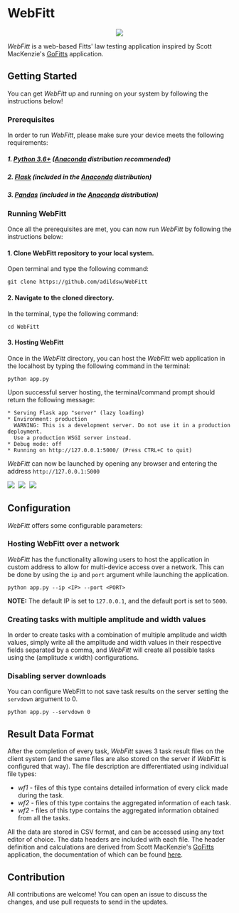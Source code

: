 # WebFitt

<p align="center">
  <img src="https://github.com/adildsw/WebFitt/blob/main/web/assets/banner_alt_zoomed.png" />
</p>

_WebFitt_ is a web-based Fitts' law testing application inspired by Scott MacKenzie's [GoFitts](http://www.yorku.ca/mack/FittsLawSoftware/) application.

## Getting Started
You can get _WebFitt_ up and running on your system by following the instructions below!

### Prerequisites
In order to run _WebFitt_, please make sure your device meets the following requirements:

##### 1. **[Python 3.6+](https://www.python.org/downloads/)** ([Anaconda](https://www.anaconda.com/products/individual) distribution recommended)
##### 2. **[Flask](https://pypi.org/project/Flask/)** (included in the [Anaconda](https://www.anaconda.com/products/individual) distribution)
##### 3. **[Pandas](https://pypi.org/project/pandas/)** (included in the [Anaconda](https://www.anaconda.com/products/individual) distribution)

### Running WebFitt
Once all the prerequisites are met, you can now run _WebFitt_ by following the instructions below:

#### 1. Clone WebFitt repository to your local system.
Open terminal and type the following command:
```
git clone https://github.com/adildsw/WebFitt
```

#### 2. Navigate to the cloned directory.
In the terminal, type the following command:
```
cd WebFitt
```

#### 3. Hosting WebFitt
Once in the _WebFitt_ directory, you can host the _WebFitt_ web application in the localhost by typing the following command in the terminal:
```
python app.py
```
Upon successful server hosting, the terminal/command prompt should return the following message:
```
* Serving Flask app "server" (lazy loading)
* Environment: production
  WARNING: This is a development server. Do not use it in a production deployment.
  Use a production WSGI server instead.
* Debug mode: off
* Running on http://127.0.0.1:5000/ (Press CTRL+C to quit)
```
_WebFitt_ can now be launched by opening any browser and entering the address `http://127.0.0.1:5000`

<!-- ![WebFitt Main Menu Screenshot](https://github.com/adildsw/WebFitt/blob/main/web/assets/screenshot_main.png)
![WebFitt Task Screenshot](https://github.com/adildsw/WebFitt/blob/main/web/assets/screenshot_task.png)
![WebFitt Result Screenshot](https://github.com/adildsw/WebFitt/blob/main/web/assets/screenshot_result.png) -->

<kbd align="center">
  <img src="https://github.com/adildsw/WebFitt/blob/main/web/assets/screenshot_main.png" />
</kbd>
<kbd align="center">
  <img src="https://github.com/adildsw/WebFitt/blob/main/web/assets/screenshot_task.png" />
</kbd>

<kbd align="center">
  <img src="https://github.com/adildsw/WebFitt/blob/main/web/assets/screenshot_result.png" />
</kbd>

## Configuration
_WebFitt_ offers some configurable parameters:

### Hosting WebFitt over a network
_WebFitt_ has the functionality allowing users to host the application in custom address to allow for multi-device access over a network. This can be done by using the `ip` and `port` argument while launching the application.
```
python app.py --ip <IP> --port <PORT>
```
**NOTE:** The default IP is set to `127.0.0.1`, and the default port is set to `5000`.

### Creating tasks with multiple amplitude and width values
In order to create tasks with a combination of multiple amplitude and width values, simply write all the amplitude and width values in their respective fields separated by a comma, and _WebFitt_ will create all possible tasks using the (amplitude x width) configurations.

### Disabling server downloads
You can configure WebFitt to not save task results on the server setting the `servdown` argument to 0.
```
python app.py --servdown 0
```
## Result Data Format
After the completion of every task, _WebFitt_ saves 3 task result files on the client system (and the same files are also stored on the server if _WebFitt_ is configured that way). The file description are differentiated using individual file types:
* _wf1_ - files of this type contains detailed information of every click made during the task.
* _wf2_ - files of this type contains the aggregated information of each task.
* _wf2_ - files of this type contains the aggregated information obtained from all the tasks.

All the data are stored in CSV format, and can be accessed using any text editor of choice. The data headers are included with each file. The header definition and calculations are derived from Scott MacKenzie's [GoFitts](http://www.yorku.ca/mack/FittsLawSoftware/) application, the documentation of which can be found [here](http://www.yorku.ca/mack/FittsLawSoftware/doc/index.html?GoFitts.html). 

## Contribution
All contributions are welcome! You can open an issue to discuss the changes, and use pull requests to send in the updates.
